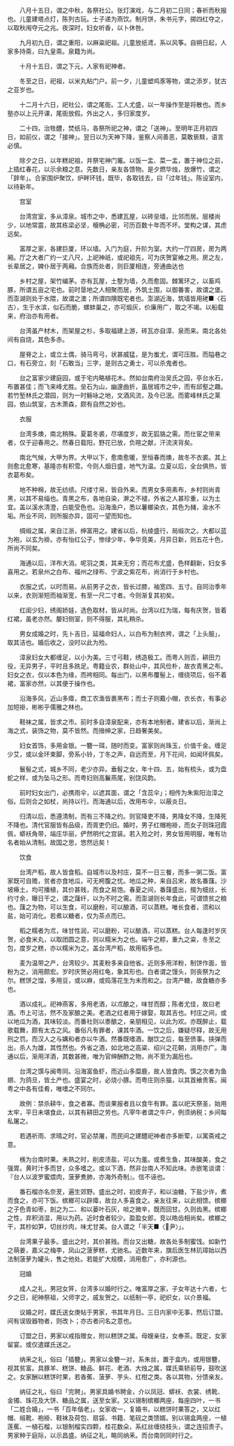 <!-- { "loadSidebar": true } -->
　　八月十五日，谓之中秋，各祭社公。张灯演戏，与二月初二日同；春祈而秋报也。儿童建塔点灯，陈列古玩。士子递为燕饮。制月饼，朱书元字，掷四红夺之，以取秋闱夺元之兆。夜深时，妇女听香，以卜休咎。

　　九月初九日，谓之重阳，以麻粢祀祖。儿童放纸鸢，系以风筝。自朔日起，人家多持斋，曰九皇斋。泉籍为尚。

　　十月十五日，谓之下元，人家有祀神者。

　　冬至之日，祀祖，以米丸粘门户。前一夕，儿童塑鸡豕等物，谓之添岁，犹古之亚岁也。

　　十二月十六日，祀社公，谓之尾衙。工人尤盛，以一年操作至是将散也。而乡塾亦以上元开课，尾衙放假。外出之人，多归家度岁。

　　二十四，治牲醴，焚纸马，各祭所祀之神，谓之「送神」。至明年正月初四日，如前仪，谓之「接神」。翌日以为天神下降，鉴察人间善恶，莫敢亵黩，语言必慎。

　　除夕之日，以年糕祀祖，并祭宅神门竃。以饭一盂、菜一盂，置于神位之前，上插红春花，以示余粮之意。先数日，亲友各馈物。是夕燃华烛，放爆竹，谓之「辞年」。合家围炉聚饮，炉畔环钱，既毕，各取钱去，曰「过年钱」。陈设室内，以待新年。

　　宫室

　　台湾宫室，多从漳泉。城市之中，悉建瓦屋，以砖垒墙，比邻而居。层楼尚少，以地常震，故其栋梁必坚，榱桷必密，可历百数十年而不坏。堂构之谋，其虑远矣。

　　富厚之家，各建巨厦，环以墙。入门为庭，升阶为室。大约一厅四房，房为两厢。厅之大者广约一丈八尺，上祀神祇，或祀祖先，可为庆贺宴飨之用。房之左，长辈居之，婢仆居于两厢。合族而处者，则巨厦相连，旁通曲达也

　　乡村之屋，架竹编茅。亦有瓦屋，土墼为墙，久而愈固。棘篱环之，以畜鸡豚，所谓五亩之宅也。前时垦地之人相聚而居，外筑土围，以御番害，故谓之堡。而澎湖则处于水隈，故谓之澳；所谓四隩既宅者也。澎湖近海，筑墙皆用硓■〈石古〉，生于水滨，似石而脆，螺蚌巢之，亦可煅灰，价廉用广，取之不竭。以船载来，府治亦有用者。

　　台湾虽产材木，而架屋之杉，多取福建上游，砖瓦亦自漳、泉而来。南北各处间有自烧，其色多赤。

　　屋脊之上，或立土偶，骑马弯弓，状甚威猛，是为蚩尤，谓可压胜。而隘巷之口，有石旁立，刻「石敢当」三字，是则古之勇士，可以杀鬼者也。

　　台之富家少建庭园，或于宅内略植花木。然如台南府治吴氏之园，亭台水石，布置甚佳；而飞来峰尤胜。垒石为山，幽邃曲折，虽居城市之中，而有邱壑之趣。若竹堑林氏之潜园，则为一时觞咏之地，文酒风流，及今已泯。而雾峰林氏之莱园，依山筑室，古木萧森，颇有自然之妙也。

　　衣服

　　台湾多燠，南北稍殊。夏葛冬裘，尽堪度岁，故无狐貉之需。而仕宦之带来者，仅于迎春用之。然春日载阳，野花已放，负暄之献，汗流浃背矣。

　　南北气候，大甲为界。大甲以下，愈南愈暖，至恒春而燠，故冬不衣裘。其上则愈北愈寒，基隆亦有积雪。今则人烟日盛，地气为温。立夏以后，全台俱热，皆衣葛布矣。

　　地不种棉，故无纺绩。尺缕寸帛，皆自外来。而男女多用素布，乡村则尚青黑，以其不易缁也。青黑之布，各地自染，澣之不褪，外省之人甚珍重，以为土宜。盖以溪水清澄，白能受色也。沿海渔户，悉以薯榔染衣，其色为赭，渝水不垢。所业不同，则所服亦异，固可一望而知也。

　　绸缎之属，来自江浙，绅富用之。建省以后，杭绫盛行，局缎次之。大都以蓝为袍，以玄为褂。亦有怡红公子，惨绿少年，争华竞美，月异日新，则五花十色，所尚不同矣。

　　海通以后，洋布大消。呢羽之类，其来无穷；而花布尤盛，色样翻新，妇女多喜用之。若泉州之白布、福州之绿布、宁波之紫花布，尚消行于乡村也。

　　衣服之式，以时而易。从前男子之衣，皆长过膝，袖宽四、五寸。自同治季年以来，衣则渐短而袖渐宽，有至一尺二寸者。今则渐复其初矣。

　　红闺少妇，绣阁娇娃，选色取材，皆从时尚。台湾以红为瑞，每有庆贺，皆着红裙，虽老亦然。嫠妇侧室，则不得服，其礼稍杀。

　　男女成婚之时，先卜吉日，延福命妇人，以白布为制衣袴，谓之「上头服」，取其洁也。婚后收之，没时以此为殓。

　　漳泉妇女大都缠足，以小为美。三寸弓鞋，绣造极工。而粤人则否，耕田力役，无异男子，平时且多跣足。粤籍业农，群处山中，其风俭朴，故衣青黑之布。妇女之衣，仅以本色为缘，而袴相同。每出门，以黑布覆髻上，缠绕项后，俗不着裙，富家亦然，以其便于操作也。

　　沿海多风，近山多瘴，商工农渔皆裹黑布；而士子则戴小帽，衣长衣，有事必加短褂，彬彬乎儒雅之林也。

　　鞋袜之属，皆求之市。前时多自漳泉配来，亦有本地制者。建省以后，渐尚上海之式，装饰之物，莫不皆然。而搢绅之家，日趋奢美矣。

　　妇女首饰，多用金银。一簪一珥，随时而变。富家则尚珠玉，价值千金。缠足少艾，或以金环束脚，旁系小铃，丁冬之声，自远而至，月下花间，如闻环佩矣。

　　鬟髻之式，城乡不同，老少亦异。垂髫之女，年十四、五，始有梳头，或为盘蛇之样，或为坠马之形。而粤妇则高鬤燕尾，别饶风韵。

　　前时妇女出门，必携雨伞，以遮其面，谓之「含蕊伞」；相传为朱紫阳治漳之俗。后则合之如杖，尚持以行。而海通以后，改用布伞，以蔽炎日。

　　归清以后，悉遵清制，而有三不降之约。则官降吏不降，男降女不降，生降死不降也。清代官服皆有品级，而胥吏仍旧。婚时，男子红帽袍褂，而女子则珠冠霞佩，蟒袄角带，端庄华丽，俨然明代之宫装。若入殓之时，男女皆用明服，唯有功名者始从清制。故国之思，悠然远矣！

　　饮食

　　台湾产稻，故人皆食稻。自城市以及村庄，莫不一日三餐，而多一粥二饭。富家既可自赡，贫者亦食地瓜，可无枵腹之忧。地瓜之种，来自吕宋，故名番藷。沙坡瘠土，均可播植，其价甚贱，而食之易饱。春夏之间，番藷盛出，掇为细丝，长约寸余，曝日干之，谓之藷纤，以为不时之需。而澎湖则长年食此，可谓馈贫之粮也。藷之为物，可以生食，可以磨粉，可以酿酒，可以蒸糕。唯长食者，须和以盐，始可消化。若煮以糖者，仅为茶点而已。

　　稻之糯者为朮，味甘性润，可以磨粉，可以酿酒，可以蒸糕。台人每逢时岁庆贺，必食米丸，以取团圆之意，则以糯米为之也。端午之粽，重九之粢，冬至之包，度岁之糕，亦以糯米为之。盖台湾产稻，故用稻多也。

　　麦为温带之产，台湾较少。其麦粉多来自他省。近则多用洋粉，制饼作面，皆粉为之，消用颇宏。岁时庆贺必用红龟，象其形也。白者谓之馒头，则丧祭为之尔。糕饼之馏，多用豆，或以麻，或捣落花生为末而和之。台湾产糖，故食糖亦多也。

　　酒以成礼。祀神燕客，多用老酒，以朮酿之，味甘而醇；陈者尤佳，故曰老酒。市上可沽，然不及家酿之美。老酒之红者用于嫁娶，取其吉也。村庄之间，或以地瓜为酒，其味较淡。而番社则以黍酿之，亲朋相见，以此为欢。亦既醉止，载歌载舞，颇有太古之风。番俗凡有罪者，课其牛酒。一饮之后，嫌疑尽释，故无用刑之罚。而汉人之与媾和者亦以牛酒。然番既嗜酒，酗饮之后，每至偾事。挟弹而出，杀人为雄，其性然也。外省之酒，如北地之高粱、绍兴之花朝，消用亦广。海通以后，渐用洋酒，其数甚微，唯为官绅酬酢之物，尚不至为漏卮也。

　　台湾之馔与闽粤同。沿海富鱼虾，而近山多糜鹿，故人皆食肉。馔之次者为鱼翅、为鸽旦，皆土产也。盛宴之时，必烧小豚。而粤庄则杀猫，以其首飨贵客。闽粤之中各有佳肴，唯嗜之不同尔。

　　故例：禁杀耕牛，食之者寡。而谈果报者且以食牛有罪。盖以祀天祭圣，始用太牢，平日未堪食此，以其有耕田之劳也。凡宰牛者谓之牛户，例须纳税；乡间每私屠之。

　　若遇祈雨、求晴之时，官必禁屠，而民间之建醴祀神者亦多断荤，以寓斋戒之意。

　　檨为台南时果。未熟之时，削皮渍盐，可以为羞。或煮生鱼，其味酸美，食之强胃。黄时汁多而甘，众多嗜之。或以下酒，然非台南人不知此味。赤嵌笔谈谓：『台人以波罗蜜煨肉，菠萝煑肺，亦海外奇制』。信不诬也。

　　番石榴亦名奈茇，遍生郊野。盛出之时，初皮弃子，和以油糖，下盐少许，煮而食之，亦可下饭。槟榔可以辟瘴，故台人多喜食之。亲友往来，以此相馈。槟榔之子色青如枣，剖之为二、和以蒌叶石灰，啖之微辛，既而回甘。久则齿黑。槟榔之性，弃积消湿，用以为药。近时食者较少。盈盈女郎，竞以皓齿相尚矣。槟榔之干，其杪如笋，切丝炒肉，味尤甘美。台人谓之「半天■〈尹〉」。

　　台湾果子最多。盛出之时，其价甚贱。而台又出糖，故各处多制蜜饯。如新竹之萌姜，嘉义之梅李，凤山之菠萝糕，尤驰名。近数年来，旗后医生林玑璋始以西法制菠萝为罐头，售之他处。若能扩大规模，消用愈广，亦利源也。

　　冠婚

　　成人之礼，男冠女笄，台湾多以婚时行之。唯富厚之家，子女年达十六者，七夕之日，祀神祭祖，父师字之，戚友贺之。以纸制一亭，祀织女，以介景福。

　　议婚之时，媒氏送女庚帖于男家，书其年月日。三日内家中无事，然后订盟。间有误毁器物者，则改卜；亦古者问名之意也。

　　订盟之日，男家以戒指赠女，附以糕饼之属。母嫂亲往，女奉茶。既定，女家留宴。或仅遣媒氏送之。

　　纳釆之礼，俗曰「插簪」。男家以金簪一对，系朱丝，置于盒内，或用银簪，视其贫富。具豚羊、糕饼、糖品、鲜花、老酒、大烛之属，媒氏乘轿前导，鼓吹送之。女家酬以糕饼时果，若香蕉、菠萝、芋头、红柑之类。各以其物，分馈亲友。

　　纳征之礼，俗曰「完聘」。男家具婚书聘金，介以凤冠、蟒袄、衣裳、绣靴、金镯、珠花及大饼、糖品之属，送至女家。又以锡制槟榔两座，每座四叶，一书「二姓合婚」，一书「百年偕老」。女家收一，复婚书，以糕饼时果答之，又以红帽、缎靴、袍褂、鞋袜及荷包、扇袋、书籍、笔砚之类馈婿。别以锡盒两座，一植莲蕉、一植石榴，以银制榴实四颗，桂花数朵，系红丝缠绕枝头，谓之连招贵子。男家种于庭际，以示昌盛。纳征之礼，略同纳釆。而台南则同时行之。

